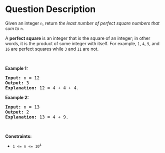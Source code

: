 # Question Description

<p>Given an integer <code>n</code>, return <em>the least number of perfect square numbers that sum to</em> <code>n</code>.</p>

<p>A <strong>perfect square</strong> is an integer that is the square of an integer; in other words, it is the product of some integer with itself. For example, <code>1</code>, <code>4</code>, <code>9</code>, and <code>16</code> are perfect squares while <code>3</code> and <code>11</code> are not.</p>

<p>&nbsp;</p>
<p><strong>Example 1:</strong></p>

<pre>
<strong>Input:</strong> n = 12
<strong>Output:</strong> 3
<strong>Explanation:</strong> 12 = 4 + 4 + 4.
</pre>

<p><strong>Example 2:</strong></p>

<pre>
<strong>Input:</strong> n = 13
<strong>Output:</strong> 2
<strong>Explanation:</strong> 13 = 4 + 9.
</pre>

<p>&nbsp;</p>
<p><strong>Constraints:</strong></p>

<ul>
	<li><code>1 &lt;= n &lt;= 10<sup>4</sup></code></li>
</ul>
